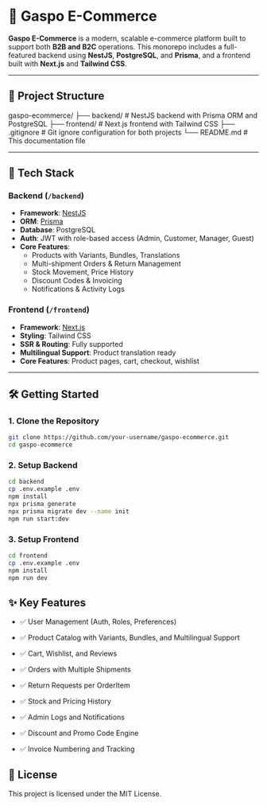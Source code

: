 # 🛒 Gaspo E-Commerce

**Gaspo E-Commerce** is a modern, scalable e-commerce platform built to support both **B2B and B2C** operations. This monorepo includes a full-featured backend using **NestJS**, **PostgreSQL**, and **Prisma**, and a frontend built with **Next.js** and **Tailwind CSS**.

---

## 📁 Project Structure

gaspo-ecommerce/
├── backend/ # NestJS backend with Prisma ORM and PostgreSQL
├── frontend/ # Next.js frontend with Tailwind CSS
├── .gitignore # Git ignore configuration for both projects
└── README.md # This documentation file

---

## 🚀 Tech Stack

### Backend (`/backend`)

- **Framework**: [NestJS](https://nestjs.com/)
- **ORM**: [Prisma](https://www.prisma.io/)
- **Database**: PostgreSQL
- **Auth**: JWT with role-based access (Admin, Customer, Manager, Guest)
- **Core Features**:
  - Products with Variants, Bundles, Translations
  - Multi-shipment Orders & Return Management
  - Stock Movement, Price History
  - Discount Codes & Invoicing
  - Notifications & Activity Logs

### Frontend (`/frontend`)

- **Framework**: [Next.js](https://nextjs.org/)
- **Styling**: Tailwind CSS
- **SSR & Routing**: Fully supported
- **Multilingual Support**: Product translation ready
- **Core Features**: Product pages, cart, checkout, wishlist

---

## 🛠 Getting Started

### 1. Clone the Repository

```bash
git clone https://github.com/your-username/gaspo-ecommerce.git
cd gaspo-ecommerce
```

### 2. Setup Backend

```bash
cd backend
cp .env.example .env
npm install
npx prisma generate
npx prisma migrate dev --name init
npm run start:dev
```

### 3. Setup Frontend

```bash
cd frontend
cp .env.example .env
npm install
npm run dev
```

## ✨ Key Features

- ✅ User Management (Auth, Roles, Preferences)

- ✅ Product Catalog with Variants, Bundles, and Multilingual Support

- ✅ Cart, Wishlist, and Reviews

- ✅ Orders with Multiple Shipments

- ✅ Return Requests per OrderItem

- ✅ Stock and Pricing History

- ✅ Admin Logs and Notifications

- ✅ Discount and Promo Code Engine

- ✅ Invoice Numbering and Tracking

## 📄 License

This project is licensed under the MIT License.
